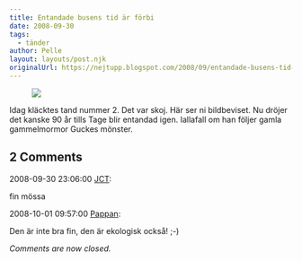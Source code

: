 ```yaml
---
title: Entandade busens tid är förbi
date: 2008-09-30
tags: 
  - tänder	
author: Pelle
layout: layouts/post.njk
originalUrl: https://nejtupp.blogspot.com/2008/09/entandade-busens-tid-r-frbi.html
---
```



<figure>
	<img src="../../../img/2008/09/Mobil.jpg">
</figure>

Idag kläcktes tand nummer 2. Det var skoj. Här ser ni bildbeviset. Nu dröjer det kanske 90 år tills Tage blir entandad igen. Iallafall om han följer gamla gammelmormor Guckes mönster.

<div class="comments">
	<div class="comments-header"><h2>2 Comments</h2></div>
	<div class="comments-body">
			<div class="comment" id="comment-9179945872297246625">
				<p class="comment-header">
					<date datetime="2008-09-30T23:06:00.000+02:00">2008-09-30 23:06:00</date> 
					<a href="https://www.blogger.com/profile/02663402244073436545" rel="nofollow">JCT</a>:
				</p>
				<div class="comment-content"><p>fin mössa</p></div>
				<div class="comment-footer"></div>
			</div>
			<div class="comment" id="comment-5105917143579654139">
				<p class="comment-header">
					<date datetime="2008-10-01T09:57:00.000+02:00">2008-10-01 09:57:00</date> 
					<a href="https://www.blogger.com/profile/02900993942775660627" rel="nofollow">Pappan</a>:
				</p>
				<div class="comment-content"><p>Den är inte bra fin, den är ekologisk också! ;-)</p></div>
				<div class="comment-footer"></div>
			</div></div>
	<p class="comments-footer"><em>Comments are now closed.</em></p>
</div>